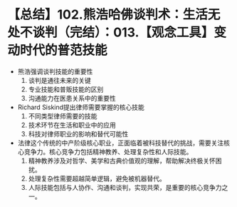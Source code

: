 # 【总结】102.熊浩哈佛谈判术：生活无处不谈判（完结）：013.【观念工具】变动时代的普范技能

-   熊浩强调谈判技能的重要性
    1.  谈判是通往未来的关键
    2.  专业技能和普贩技能的区别
    3.  沟通能力在医患关系中的重要性
-   Richard Siskind提出律师需要掌握的核心技能
    1.  不同类型律师需要的技能
    2.  技术环节在生活和职业中的应用
    3.  科技对律师职业的影响和替代可能性
-   法律这个传统的中产阶级核心职业，正面临着被科技替代的挑战，需要关注核心竞争力。核心竞争力包括精神教养、处理复杂性和人际技能。
    1.  精神教养涉及对哲学、美学和古典价值观的理解，帮助解决终极关怀困扰。
    2.  处理复杂性需要超越简单逻辑，避免被机器替代。
    3.  人际技能包括与人协作、沟通和谈判，实现共荣，是重要的核心竞争力之一。